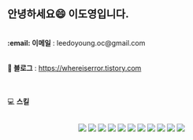 ## 안녕하세요😄 이도영입니다.

 <br />
 <b> :email: 이메일</b> : leedoyoung.oc@gmail.com
 <br />
 <br />

 <b>:blue_book: 블로그</b> : <a href="https://whereiserror.tistory.com" target="_blank" >https://whereiserror.tistory.com</a>

 <br />




 <br/>
  💻 <b>스킬</b>
 <br/>
 <br/>
 <p align = 'center'>
 <img src="https://img.shields.io/badge/HTML-E34F26?style=for-the-badge&logo=HTML5&logoColor=white"> 
 <img src="https://img.shields.io/badge/JAVASCRIPT-F7DF1E?style=for-the-badge&logo=JavaScript&logoColor=white">
 <img src="https://img.shields.io/badge/REACT-61DAFB?style=for-the-badge&logo=react&logoColor=white">
 <img src="https://img.shields.io/badge/TANSTACKQUERY-FF4154?style=for-the-badge&logo=reactquery&logoColor=white">
 <img src="https://img.shields.io/badge/Zustand-ECB73E?style=for-the-badge&logo=zustand&logoColor=white">
 <img src="https://img.shields.io/badge/REDUX-764ABC?style=for-the-badge&logo=redux&logoColor=white">
 <img src="https://img.shields.io/badge/NEXT.JS-000000?style=for-the-badge&logo=Next.js&logoColor=white">
 <img src="https://img.shields.io/badge/TYPE--SCRIPT-3178C6?style=for-the-badge&logo=typescript&logoColor=white">
  
 <img src="https://img.shields.io/badge/github-181717?style=for-the-badge&logo=github&logoColor=white">
 <img src="https://img.shields.io/badge/VERCEL-000000?style=for-the-badge&logo=vercel&logoColor=white">
 <img src="https://img.shields.io/badge/aws-232F3E?style=for-the-badge&logo=amazonaws&logoColor=white">
 </p>



 <!--
 **doyoung1002/doyoung1002**는 `README.md`(이 파일)가 GitHub 프로필에 나타나기 때문에 ✨ _special_ ✨ 저장소입니다.

 시작하는 데 도움이 되는 몇 가지 아이디어는 다음과 같습니다.

 - 🔭 현재 작업 중입니다 ...
 - 🌱 지금 배우고 있는 중이에요...
 - 👯 저는 ...에 협력하고 싶습니다.
 - 🤔 도움을 구하고 싶은데요...
 - 💬 나에게 물어보세요 ...
 - 📫 연락 방법: ...
 - 😄 대명사 : ...
 - ⚡ 재미있는 사실: ...
 -->
